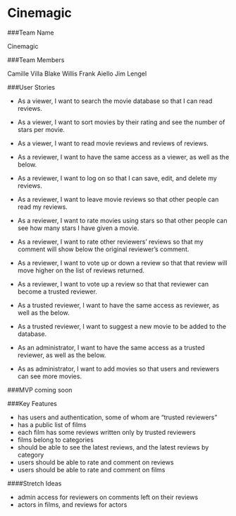 # Cinemagic

###Team Name

Cinemagic


###Team Members

Camille Villa
Blake Willis
Frank Aiello
Jim Lengel


###User Stories

- As a viewer, I want to search the movie database so that I can read reviews.
- As a viewer, I want to sort movies by their rating and see the number of stars per movie.
- As a viewer, I want to read movie reviews and reviews of reviews.

- As a reviewer, I want to have the same access as a viewer, as well as the below.
- As a reviewer, I want to log on so that I can save, edit, and delete my reviews.
- As a reviewer, I want to leave movie reviews so that other people can read my reviews.
- As a reviewer, I want to rate movies using stars so that other people can see how many stars I have given a movie.
- As a reviewer, I want to rate other reviewers’ reviews so that my comment will show below the original reviewer’s comment.
- As a reviewer, I want to vote up or down a review so that that review will move higher on the list of reviews returned.
- As a reviewer, I want to vote up a review so that that reviewer can become a trusted reviewer.

- As a trusted reviewer, I want to have the same access as reviewer, as well as the below.
- As a trusted reviewer, I want to suggest a new movie to be added to the database.

- As an administrator, I want to have the same access as a trusted reviewer, as well as the below.
- As as administrator, I want to add movies so that users and reviewers can see more movies.


###MVP
coming soon

###Key Features

- has users and authentication, some of whom are “trusted reviewers”
- has a public list of films
- each film has some reviews written only by trusted reviewers
- films belong to categories
- should be able to see the latest reviews, and the latest reviews by category
- users should be able to rate and comment on reviews 
- users should be able to rate and comment on films

####Stretch Ideas
- admin access for reviewers on comments left on their reviews
- actors in films, and reviews for actors

